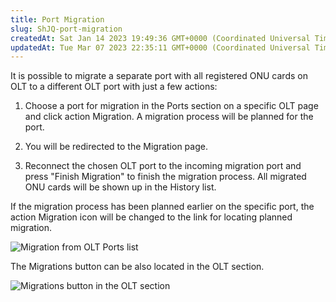 ```yaml
---
title: Port Migration
slug: ShJQ-port-migration
createdAt: Sat Jan 14 2023 19:49:36 GMT+0000 (Coordinated Universal Time)
updatedAt: Tue Mar 07 2023 22:35:11 GMT+0000 (Coordinated Universal Time)
---
```


It is possible to migrate a separate port with all registered ONU cards on OLT to a different OLT port with just a few actions:

1.  Choose a port for migration in the Ports section on a specific OLT page and click action Migration. A migration process will be planned for the port.

2.  You will be redirected to the Migration page.

3.  Reconnect the chosen OLT port to the incoming migration port and press "Finish Migration" to finish the migration process. All migrated ONU cards will be shown up in the History list.

If the migration process has been planned earlier on the specific port, the action Migration icon will be changed to the link for locating planned migration.

![Migration from OLT Ports list](../../assets/GtEOw67QlykNqzYm5dUdM_image.png)

The Migrations button can be also located in the OLT section.

![Migrations button in the OLT section](../../assets/PKvPQ8Qrz2v387E4Jk2Qa_image.png)



